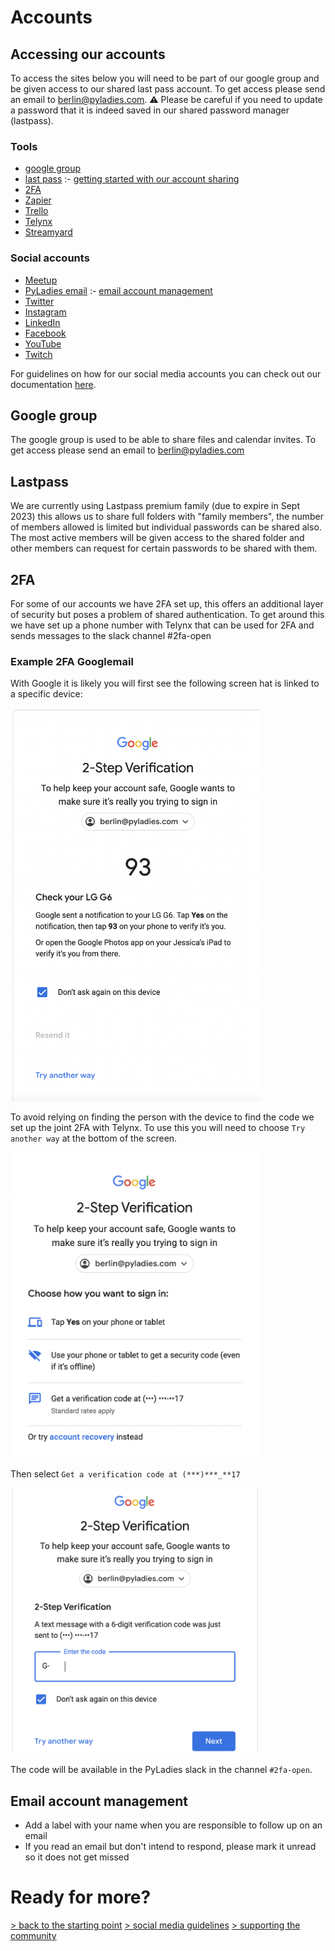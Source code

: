 # Accounts

## Accessing our accounts

To access the sites below you will need to be part of our google group and be given access to our shared last pass account. To get access please send an email to [berlin@pyladies.com](mailto:berlin@pladies.com). ⚠️ Please be careful if you need to update a password that it is indeed saved in our shared password manager (lastpass).

### Tools

- [google group](#google-group)
- [last pass](https://www.lastpass.com) :- [getting started with our account sharing](#lastpass)
- [2FA](#2fa)
- [Zapier](https://zapier.com/)
- [Trello](https://trello.com/b/6ugXFBTM/pyladies-berlin)
- [Telynx](https://telnyx.com/)
- [Streamyard](https://streamyard.com/)

### Social accounts

- [Meetup](https://www.meetup.com/pyladies-berlin)
- [PyLadies email](mailto:berlin@pyladies.com) :- [email account management](#email-account-management)
- [Twitter](https://twitter.com/PyLadiesBer)
- [Instagram](https://www.instagram.com/PyLadiesBerlin/)
- [LinkedIn](https://www.linkedin.com/in/pyladies-berlin-32879a18a/)
- [Facebook](https://www.facebook.com/PyLadiesBerlin)
- [YouTube](https://www.youtube.com/user/PyLadiesBerlin)
- [Twitch](https://www.twitch.tv/pyladiesberlin)


For guidelines on how for our social media accounts you can check out our documentation [here](./social_media.md).

## Google group

The google group is used to be able to share files and calendar invites. To get access please send an email to [berlin@pyladies.com](mailto:berlin@pladies.com)

## Lastpass

We are currently using Lastpass premium family (due to expire in Sept 2023) this allows us to share full folders with "family members", the number of members allowed is limited but individual passwords can be shared also. The most active members will be given access to the shared folder and other members can request for certain passwords to be shared with them.

## 2FA

For some of our accounts we have 2FA set up, this offers an additional layer of security but poses a problem of shared authentication. To get around this we have set up a phone number with Telynx that can be used for 2FA and sends messages to the slack channel #2fa-open

### Example 2FA Googlemail

With Google it is likely you will first see the following screen hat is linked to a specific device:

<img src="../assets/imgs/2fa_1.png" width="400px"/>

To avoid relying on finding the person with the device to find the code we set up the joint 2FA with Telynx. To use this you will need to choose `Try another way` at the bottom of the screen.


<img src="../assets/imgs/2fa_2.png" width="400px"/>

Then select `Get a verification code at (***)***_**17`

<img src="../assets/imgs/2fa_3.png" width="400px"/>

The code will be available in the PyLadies slack in the channel `#2fa-open`.



## Email account management

- Add a label with your name when you are responsible to follow up on an email
- If you read an email but don't intend to respond, please mark it unread so it does not get missed

# Ready for more?

[> back to the starting point](../start_here.md)
[> social media guidelines](./social_media.md)
[> supporting the community](./supporting_pyladies.md#other-ways-you-might-support-the-community)